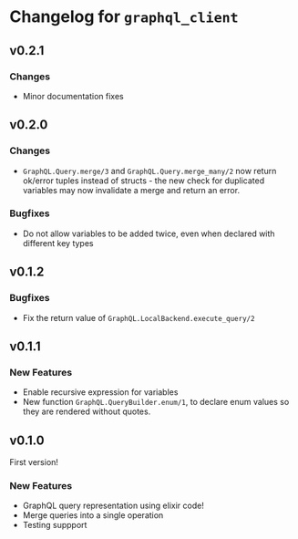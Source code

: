 # Changelog for `graphql_client`

## v0.2.1

### Changes

- Minor documentation fixes

## v0.2.0

### Changes
  - `GraphQL.Query.merge/3` and `GraphQL.Query.merge_many/2` now return ok/error tuples instead of structs - the new
    check for duplicated variables may now invalidate a merge and return an error.

### Bugfixes
  - Do not allow variables to be added twice, even when declared with different key types

## v0.1.2

### Bugfixes
  - Fix the return value of `GraphQL.LocalBackend.execute_query/2`

## v0.1.1

### New Features
  - Enable recursive expression for variables
  - New function `GraphQL.QueryBuilder.enum/1`, to declare enum values so they are rendered without quotes.
## v0.1.0

First version!

### New Features
  - GraphQL query representation using elixir code!
  - Merge queries into a single operation
  - Testing suppport
